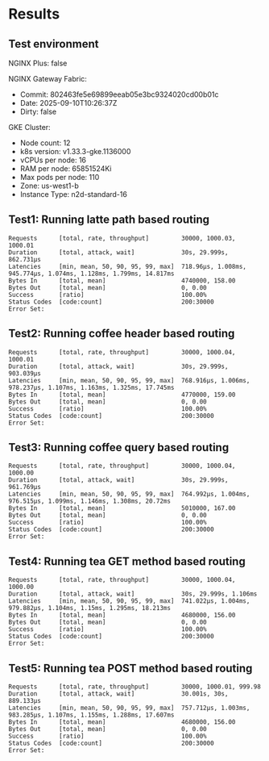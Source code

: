 # Results

## Test environment

NGINX Plus: false

NGINX Gateway Fabric:

- Commit: 802463fe5e69899eeab05e3bc9324020cd00b01c
- Date: 2025-09-10T10:26:37Z
- Dirty: false

GKE Cluster:

- Node count: 12
- k8s version: v1.33.3-gke.1136000
- vCPUs per node: 16
- RAM per node: 65851524Ki
- Max pods per node: 110
- Zone: us-west1-b
- Instance Type: n2d-standard-16

## Test1: Running latte path based routing

```text
Requests      [total, rate, throughput]         30000, 1000.03, 1000.01
Duration      [total, attack, wait]             30s, 29.999s, 862.731µs
Latencies     [min, mean, 50, 90, 95, 99, max]  718.96µs, 1.008ms, 945.774µs, 1.074ms, 1.128ms, 1.799ms, 14.817ms
Bytes In      [total, mean]                     4740000, 158.00
Bytes Out     [total, mean]                     0, 0.00
Success       [ratio]                           100.00%
Status Codes  [code:count]                      200:30000  
Error Set:
```

## Test2: Running coffee header based routing

```text
Requests      [total, rate, throughput]         30000, 1000.04, 1000.01
Duration      [total, attack, wait]             30s, 29.999s, 903.039µs
Latencies     [min, mean, 50, 90, 95, 99, max]  768.916µs, 1.006ms, 978.237µs, 1.107ms, 1.163ms, 1.325ms, 17.745ms
Bytes In      [total, mean]                     4770000, 159.00
Bytes Out     [total, mean]                     0, 0.00
Success       [ratio]                           100.00%
Status Codes  [code:count]                      200:30000  
Error Set:
```

## Test3: Running coffee query based routing

```text
Requests      [total, rate, throughput]         30000, 1000.04, 1000.00
Duration      [total, attack, wait]             30s, 29.999s, 961.769µs
Latencies     [min, mean, 50, 90, 95, 99, max]  764.992µs, 1.004ms, 976.515µs, 1.099ms, 1.146ms, 1.308ms, 20.72ms
Bytes In      [total, mean]                     5010000, 167.00
Bytes Out     [total, mean]                     0, 0.00
Success       [ratio]                           100.00%
Status Codes  [code:count]                      200:30000  
Error Set:
```

## Test4: Running tea GET method based routing

```text
Requests      [total, rate, throughput]         30000, 1000.04, 1000.00
Duration      [total, attack, wait]             30s, 29.999s, 1.106ms
Latencies     [min, mean, 50, 90, 95, 99, max]  741.022µs, 1.004ms, 979.882µs, 1.104ms, 1.15ms, 1.295ms, 18.213ms
Bytes In      [total, mean]                     4680000, 156.00
Bytes Out     [total, mean]                     0, 0.00
Success       [ratio]                           100.00%
Status Codes  [code:count]                      200:30000  
Error Set:
```

## Test5: Running tea POST method based routing

```text
Requests      [total, rate, throughput]         30000, 1000.01, 999.98
Duration      [total, attack, wait]             30.001s, 30s, 889.133µs
Latencies     [min, mean, 50, 90, 95, 99, max]  757.712µs, 1.003ms, 983.285µs, 1.107ms, 1.155ms, 1.288ms, 17.607ms
Bytes In      [total, mean]                     4680000, 156.00
Bytes Out     [total, mean]                     0, 0.00
Success       [ratio]                           100.00%
Status Codes  [code:count]                      200:30000  
Error Set:
```
